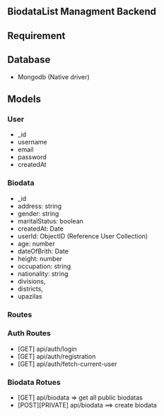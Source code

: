 ## BiodataList Managment Backend


## Requirement 

## Database 
- Mongodb (Native driver)



## Models

### User
- _id 
- username
- email
- password
- createdAt

### Biodata
- _id
- address: string
- gender: string
- maritalStatus: boolean
- createdAt: Date
- userId: ObjectID (Reference User Collection)
- age: number
- dateOfBrith: Date
- height: number
- occupation: string
- nationality: string
- divisions,
- districts,
- upazilas



### Routes 

### Auth Routes
- [GET] api/auth/login
- [GET] api/auth/registration
- [GET] api/auth/fetch-current-user

### Biodata Rotues
- [GET] api/biodata  => get all public biodatas
- [POST][PRIVATE] api/biodata  ==> create biodata